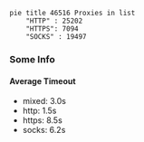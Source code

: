 
```mermaid
pie title 46516 Proxies in list
    "HTTP" : 25202
    "HTTPS": 7094
    "SOCKS" : 19497
```

### Some Info
#### Average Timeout

- mixed: 3.0s
- http: 1.5s
- https: 8.5s
- socks: 6.2s